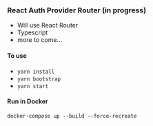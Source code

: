 ### React Auth Provider Router (in progress)

- Will use React Router
- Typescript
- more to come...

#### To use

- `yarn install`
- `yarn bootstrap`
- `yarn start`

#### Run in Docker

`docker-compose up --build --force-recreate`
